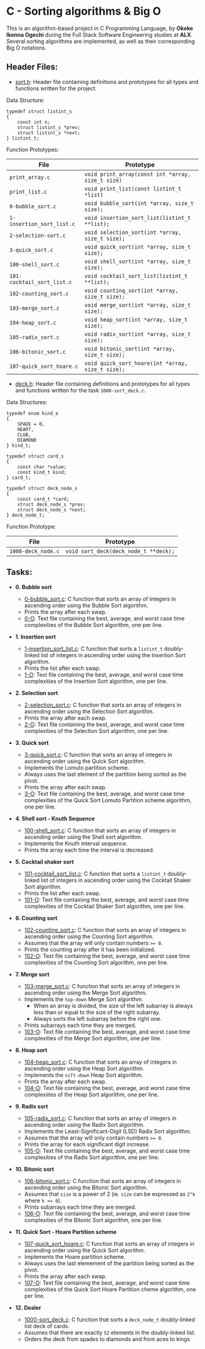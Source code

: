 # C - Sorting algorithms & Big O

This is an algorithm-based project in C Programming Language, by **Okeke Ikenna Ogechi** during the Full Stack Software Engineering studies at **ALX**. Several sorting algorithms are implemented, as well as their corresponding Big O notations.

## Header Files:

- [sort.h](./sort.h): Header file containing definitions and prototypes for all types and functions written for the project.

Data Structure:

```
typedef struct listint_s
{
	const int n;
	struct listint_s *prev;
	struct listint_s *next;
} listint_t;
```

Function Prototypes:

| File                       | Prototype                                         |
| -------------------------- | ------------------------------------------------- |
| `print_array.c`            | `void print_array(const int *array, size_t size)` |
| `print_list.c`             | `void print_list(const listint_t *list)`          |
| `0-bubble_sort.c`          | `void bubble_sort(int *array, size_t size);`      |
| `1-insertion_sort_list.c`  | `void insertion_sort_list(listint_t **list);`     |
| `2-selection-sort.c`       | `void selection_sort(int *array, size_t size);`   |
| `3-quick_sort.c`           | `void quick_sort(int *array, size_t size);`       |
| `100-shell_sort.c`         | `void shell_sort(int *array, size_t size);`       |
| `101-cocktail_sort_list.c` | `void cocktail_sort_list(listint_t **list);`      |
| `102-counting_sort.c`      | `void counting_sort(int *array, size_t size);`    |
| `103-merge_sort.c`         | `void merge_sort(int *array, size_t size);`       |
| `104-heap_sort.c`          | `void heap_sort(int *array, size_t size);`        |
| `105-radix_sort.c`         | `void radix_sort(int *array, size_t size);`       |
| `106-bitonic_sort.c`       | `void bitonic_sort(int *array, size_t size);`     |
| `107-quick_sort_hoare.c`   | `void quick_sort_hoare(int *array, size_t size);` |

- [deck.h](./deck.h): Header file containing definitions and prototypes for all types and functions written for the task `1000-sort_deck.c`.

Data Structures:

```
typedef enum kind_e
{
	SPADE = 0,
	HEART,
	CLUB,
	DIAMOND
} kind_t;

typedef struct card_s
{
	const char *value;
	const kind_t kind;
} card_t;

typedef struct deck_node_s
{
	const card_t *card;
	struct deck_node_s *prev;
	struct deck_node_s *next;
} deck_node_t;
```

Function Prototype:

| File               | Prototype                             |
| ------------------ | ------------------------------------- |
| `1000-deck_node.c` | `void sort_deck(deck_node_t **deck);` |

## Tasks:

- **0. Bubble sort**

  - [0-bubble_sort.c](./0-bubble_sort.c): C function that sorts an array of integers in ascending order using the Bubble Sort algorithm.
  - Prints the array after each swap.
  - [0-O](./0-O): Text file containing the best, average, and worst case time complexities of the Bubble Sort algorithm, one per line.

- **1. Insertion sort**

  - [1-insertion_sort_list.c](./1-insertion_sort_list.c): C function that sorts a `listint_t` doubly-linked list of integers in ascending order using the
    Insertion Sort algorithm.
  - Prints the list after each swap.
  - [1-O](./1-O): Text file containing the best, average, and worst case time complexities of the Insertion Sort algorithm, one per line.

- **2. Selection sort**

  - [2-selection_sort.c](./2-selection_sort.c): C function that sorts an array of integers in ascending order using the Selection Sort algorithm.
  - Prints the array after each swap.
  - [2-O](./2-O): Text file containing the best, average, and worst case time complexities of the Selection Sort algorithm, one per line.

- **3. Quick sort**

  - [3-quick_sort.c](./3-quick_sort.c): C function that sorts an array of integers in ascending order using the Quick Sort algorithm.
  - Implements the Lomuto partition scheme.
  - Always uses the last element of the partition being sorted as the pivot.
  - Prints the array after each swap.
  - [3-O](./3-O): Text file containing the best, average, and worst case time complexities of the Quick Sort Lomuto Partition scheme algorithm, one per line.

- **4. Shell sort - Knuth Sequence**

  - [100-shell_sort.c](./100-shell_sort.c): C function that sorts an array of integers in ascending order using the Shell sort algorithm.
  - Implements the Knuth interval sequence.
  - Prints the array each time the interval is decreased.

- **5. Cocktail shaker sort**

  - [101-cocktail_sort_list.c](./101-cocktail_sort_list.c): C function that sorts
    a `listint_t` doubly-linked list of integers in ascending order using the Cocktail Shaker Sort algorithm.
  - Prints the list after each swap.
  - [101-O](./101-O): Text file containing the best, average, and worst case time complexities of the Cocktail Shaker Sort algorithm, one per line.

- **6. Counting sort**

  - [102-counting_sort.c](./102-counting_sort.c): C function that sorts an array of integers in ascending order using the Counting Sort algorithm.
  - Assumes that the array will only contain numbers `>= 0`.
  - Prints the counting array after it has been initialized.
  - [102-O](./102-O): Text file containing the best, average, and worst case time complexities of the Counting Sort algorithm, one per line.

- **7. Merge sort**

  - [103-merge_sort.c](./103-merge_sort.c): C function that sorts an array of integers in ascending order using the Merge Sort algorithm.
  - Implements the `top-down` Merge Sort algorithm.
    - When an array is divided, the size of the left subarray is always less than or equal to the size of the right subarray.
    - Always sorts the left subarray before the right one.
  - Prints subarrays each time they are merged.
  - [103-O](./103-O): Text file containing the best, average, and worst case time complexities of the Merge Sort algorithm, one per line.

- **8. Heap sort**

  - [104-heap_sort.c](./104-heap_sort.c): C function that sorts an array of integers in ascending order using the Heap Sort algorithm.
  - Implements the `sift-down` Heap Sort algorithm.
  - Prints the array after each swap.
  - [104-O](./104-O): Text file containing the best, average, and worst case time complexiites of the Heap Sort algorithm, one per line.

- **9. Radix sort**

  - [105-radix_sort.c](./105-radix_sort.c): C function that sorts an array of integers in ascending order using the Radix Sort algorithm.
  - Implements the Least-Significant-Digit (LSD) Radix Sort algorithm.
  - Assumes that the array will only contain numbers `>= 0`.
  - Prints the array for each significant digit increase.
  - [105-O](./105-O): Text file containing the best, average, and worst case time complexities of the Radix Sort algorithm, one per line.

- **10. Bitonic sort**

  - [106-bitonic_sort.c](./106-bitonic_sort.c): C function that sorts an array of integers in ascending order using the Bitonic Sort algorithm.
  - Assumes that `size` is a power of 2 (ie. `size` can be expressed as `2^k` where `k >= 0`).
  - Prints subarrays each time they are merged.
  - [106-O](./106-O): Text file containing the best, average, and worst case time complexities of the Bitonic Sort algorithm, one per line.

- **11. Quick Sort - Hoare Partition scheme**

  - [107-quick_sort_hoare.c](./107-quick_sort_hoare.c): C function that sorts an array of integers in ascending order using the Quick Sort algorithm.
  - Implements the Hoare partition scheme.
  - Always uses the last elemement of the partition being sorted as the pivot.
  - Prints the array after each swap.
  - [107-O](./107-O): Text file containing the best, average, and worst case time complexities of the Quick Sort Hoare Partition cheme algorithm, one per line.

- **12. Dealer**
  - [1000-sort_deck.c](./1000-sort_deck.c): C function that sorts a `deck_node_t` doubly-linked list deck of cards.
  - Assumes that there are exactly `52` elements in the doubly-linked list.
  - Orders the deck from spades to diamonds and from aces to kings
